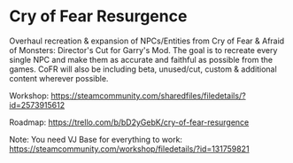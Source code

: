 # Cry of Fear Resurgence
Overhaul recreation & expansion of NPCs/Entities from Cry of Fear & Afraid of Monsters: Director's Cut for Garry's Mod. The goal is to recreate every single NPC and make them as accurate and faithful as possible from the games. CoFR will also be including beta, unused/cut, custom & additional content wherever possible. 
 
Workshop: https://steamcommunity.com/sharedfiles/filedetails/?id=2573915612 

Roadmap: https://trello.com/b/bD2yGebK/cry-of-fear-resurgence
 
Note: You need VJ Base for everything to work:
https://steamcommunity.com/workshop/filedetails/?id=131759821
